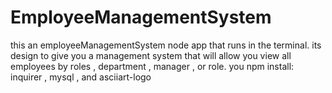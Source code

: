 # EmployeeManagementSystem

this an employeeManagementSystem node app that runs in the terminal.
its design to give you a management system that will allow you view all employees by roles , department , manager , or role.
you 
npm install: inquirer , mysql , and asciiart-logo
